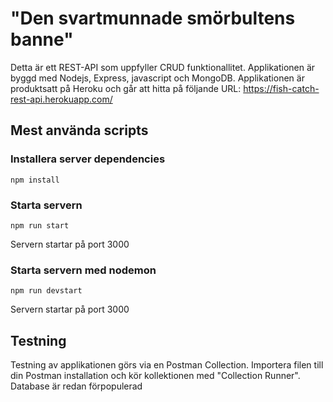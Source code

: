 # "Den svartmunnade smörbultens banne"
Detta är ett REST-API som uppfyller CRUD funktionallitet. Applikationen är byggd med Nodejs, Express, javascript och MongoDB.
Applikationen är produktsatt på Heroku och går att hitta på följande URL: https://fish-catch-rest-api.herokuapp.com/

## Mest använda scripts

### Installera server dependencies
`npm install`

### Starta servern
`npm run start`

Servern startar på port 3000

### Starta servern med nodemon
`npm run devstart`

Servern startar på port 3000

## Testning
Testning av applikationen görs via en Postman Collection. Importera filen till din Postman installation och kör kollektionen med "Collection Runner".
Database är redan förpopulerad
